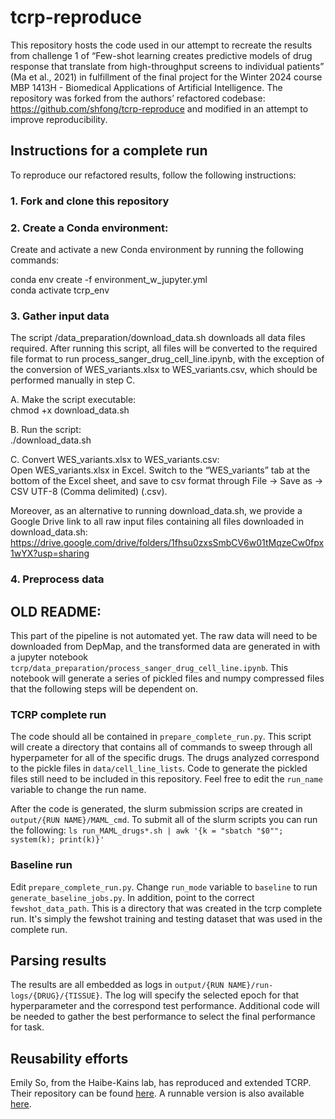 # tcrp-reproduce

This repository hosts the code used in our attempt to recreate the results from challenge 1 of “Few-shot learning creates predictive models of drug response that translate from high-throughput screens to individual patients” (Ma et al., 2021) in fulfillment of the final project for the Winter 2024 course MBP 1413H - Biomedical Applications of Artificial Intelligence. The repository was forked from the authors’ refactored codebase: https://github.com/shfong/tcrp-reproduce and modified in an attempt to improve reproducibility. 

## Instructions for a complete run
To reproduce our refactored results, follow the following instructions: 

### 1. Fork and clone this repository 

### 2. Create a Conda environment:

Create and activate a new Conda environment by running the following commands: 

conda env create -f environment_w_jupyter.yml  
conda activate tcrp_env 

### 3. Gather input data  

The script /data_preparation/download_data.sh downloads all data files required. After running this script, all files will be converted to the required file format to run process_sanger_drug_cell_line.ipynb, with the exception of the conversion of WES_variants.xlsx to WES_variants.csv, which should be performed manually in step C.  

A. Make the script executable:  
chmod +x download_data.sh  

B. Run the script:  
./download_data.sh  

C. Convert WES_variants.xlsx to WES_variants.csv:  
Open WES_variants.xlsx in Excel. Switch to the “WES_variants” tab at the bottom of the Excel sheet, and save to csv format through File -> Save as -> CSV UTF-8 (Comma delimited) (.csv). 

Moreover, as an alternative to running download_data.sh, we provide a Google Drive link to all raw input files containing all files downloaded in download_data.sh: https://drive.google.com/drive/folders/1fhsu0zxsSmbCV6w01tMqzeCw0fpx1wYX?usp=sharing 

### 4. Preprocess data 







## OLD README: 

This part of the pipeline is not automated yet. The raw data will need to be downloaded from DepMap, and the transformed data are generated in with a jupyter notebook `tcrp/data_preparation/process_sanger_drug_cell_line.ipynb`. This notebook will generate a series of pickled files and numpy compressed files that the following steps will be dependent on. 

### TCRP complete run

The code should all be contained in `prepare_complete_run.py`. This script will create a directory that contains all of commands to sweep through all hyperpameter for all of the specific drugs. The drugs analyzed correspond to the pickle files in `data/cell_line_lists`. Code to generate the pickled files still need to be included in this repository. Feel free to edit the `run_name` variable to change the run name. 

After the code is generated, the slurm submission scrips are created in `output/{RUN NAME}/MAML_cmd`. To submit all of the slurm scripts you can run the following: 
```ls run_MAML_drugs*.sh | awk '{k = "sbatch "$0""; system(k); print(k)}'```

### Baseline run

Edit `prepare_complete_run.py`. Change `run_mode` variable to `baseline` to run `generate_baseline_jobs.py`. In addition, point to the correct `fewshot_data_path`. This is a directory that was created in the tcrp complete run. It's simply the fewshot training and testing dataset that was used in the complete run.


## Parsing results
The results are all embedded as logs in `output/{RUN NAME}/run-logs/{DRUG}/{TISSUE}`. The log will specify the selected epoch for that hyperparameter and the correspond test performance. Additional code will be needed to gather the best performance to select the final performance for task.

## Reusability efforts

Emily So, from the Haibe-Kains lab, has reproduced and extended TCRP. Their repository can be found [here](https://github.com/bhklab/TCRP_Reusability_Report). A runnable version is also available [here](https://codeocean.com/capsule/8411716/tree/v2).
